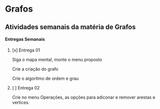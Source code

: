 # Grafos

## Atividades semanais da matéria de Grafos

#### Entregas Semanais

1. [x] Entrega 01

   Siga o mapa mental, monte o menu proposto

   Crie a criação do grafo

   Crie o algoritmo de ordem e grau

2. [ ] Entrega 02

   Crie no menu Operações, as opções para adiconar e remover arestas e vertices.
